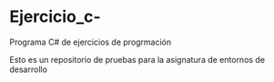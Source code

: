 # Ejercicio_c-
Programa C# de ejercicios de progrmación

Esto es un repositorio de pruebas para la asignatura de entornos de desarrollo
